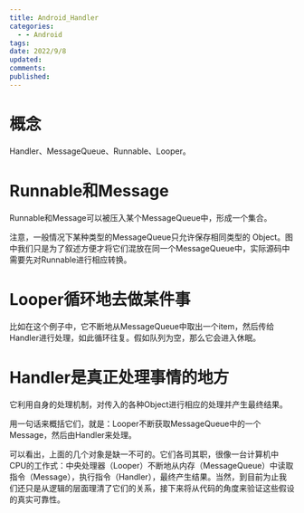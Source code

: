 ```yaml
---
title: Android_Handler
categories:
  - - Android
tags: 
date: 2022/9/8
updated: 
comments: 
published:
---
```


# 概念

Handler、MessageQueue、Runnable、Looper。

# Runnable和Message

Runnable和Message可以被压入某个MessageQueue中，形成一个集合。

注意，一般情况下某种类型的MessageQueue只允许保存相同类型的 Object。图中我们只是为了叙述方便才将它们混放在同一个MessageQueue中，实际源码中需要先对Runnable进行相应转换。

# Looper循环地去做某件事

比如在这个例子中，它不断地从MessageQueue中取出一个item，然后传给Handler进行处理，如此循环往复。假如队列为空，那么它会进入休眠。

# Handler是真正处理事情的地方

它利用自身的处理机制，对传入的各种Object进行相应的处理并产生最终结果。

用一句话来概括它们，就是：Looper不断获取MessageQueue中的一个Message，然后由Handler来处理。

可以看出，上面的几个对象是缺一不可的。它们各司其职，很像一台计算机中CPU的工作式：中央处理器（Looper）不断地从内存（MessageQueue）中读取指令（Message），执行指令（Handler），最终产生结果。当然，到目前为止我们还只是从逻辑的层面理清了它们的关系，接下来将从代码的角度来验证这些假设的真实可靠性。